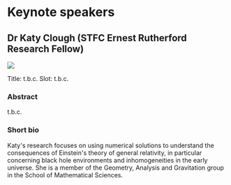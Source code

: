 # Keynote speakers



## Dr Katy Clough (STFC Ernest Rutherford Research Fellow)

![](https://www.qmul.ac.uk/maths/media/maths/people/staff-photos/Teddy_Hall_by_John_Cairns_3.10.18-104.JPG)

Title: t.b.c.
Slot: t.b.c.

### Abstract

t.b.c.

### Short bio

Katy's research focuses on using numerical solutions to understand the consequences of Einstein's theory of general relativity, in particular concerning black hole environments and inhomogeneities in the early universe. She is a member of the Geometry, Analysis and Gravitation group in the School of Mathematical Sciences.
